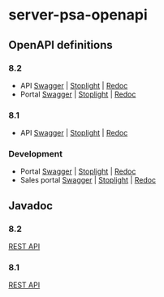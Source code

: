 # server-psa-openapi

## OpenAPI definitions

### 8.2
- API
[Swagger](https://pisasales.github.io/server-psa-openapi/82/openapi/api-swagger.htm) | 
[Stoplight](https://pisasales.github.io/server-psa-openapi/82/openapi/api-stoplight.htm) |
[Redoc](https://pisasales.github.io/server-psa-openapi/82/openapi/api-redoc.htm)
- Portal
[Swagger](https://pisasales.github.io/server-psa-openapi/82/portal/api-swagger.htm) | 
[Stoplight](https://pisasales.github.io/server-psa-openapi/82/portal/api-stoplight.htm) |
[Redoc](https://pisasales.github.io/server-psa-openapi/82/portal/api-redoc.htm)

### 8.1
- API
[Swagger](https://pisasales.github.io/server-psa-openapi/81/openapi/api-swagger.htm) | 
[Stoplight](https://pisasales.github.io/server-psa-openapi/81/openapi/api-stoplight.htm) |
[Redoc](https://pisasales.github.io/server-psa-openapi/81/openapi/api-redoc.htm)

### Development
- Portal
[Swagger](https://pisasales.github.io/server-psa-openapi/dev/portal/api-swagger.htm) | 
[Stoplight](https://pisasales.github.io/server-psa-openapi/dev/portal/api-stoplight.htm) |
[Redoc](https://pisasales.github.io/server-psa-openapi/dev/portal/api-redoc.htm)
- Sales portal
[Swagger](https://pisasales.github.io/server-psa-openapi/dev/salesportal/api-swagger.htm) | 
[Stoplight](https://pisasales.github.io/server-psa-openapi/dev/salesportal/api-stoplight.htm) |
[Redoc](https://pisasales.github.io/server-psa-openapi/dev/salesportal/api-redoc.htm)

## Javadoc

### 8.2
[REST API](https://pisasales.github.io/server-psa-openapi/82/javadoc/restapi/index.html)

### 8.1
[REST API](https://pisasales.github.io/server-psa-openapi/81/javadoc/restapi/index.html)

